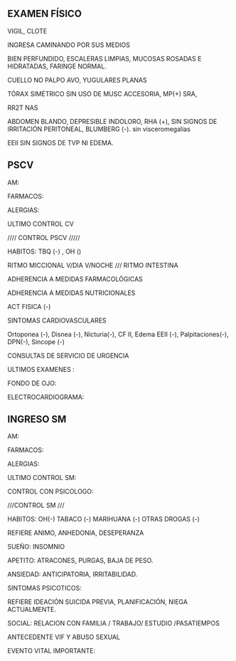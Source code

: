 ## EXAMEN FÍSICO 

VIGIL, CLOTE

INGRESA CAMINANDO POR SUS MEDIOS

BIEN PERFUNDIDO, ESCALERAS LIMPIAS, MUCOSAS ROSADAS E HIDRATADAS, FARINGE NORMAL. 

CUELLO NO PALPO AVO, YUGULARES PLANAS

TÓRAX SIMÉTRICO SIN USO DE MUSC ACCESORIA, MP(+) SRA, 

RR2T NAS

ABDOMEN BLANDO, DEPRESIBLE INDOLORO, RHA (+), SIN SIGNOS DE IRRITACIÓN PERITONEAL, BLUMBERG (-). sin visceromegalias 

EEII SIN SIGNOS DE TVP NI EDEMA.



## PSCV 

AM: 

FARMACOS: 

ALERGIAS: 

ULTIMO CONTROL CV 


//// CONTROL PSCV /////
 
HABITOS: TBQ (-) , OH () 

RITMO MICCIONAL V/DIA  V/NOCHE  /// RITMO INTESTINA 

ADHERENCIA A MEDIDAS FARMACOLÓGICAS

ADHERENCIA A MEDIDAS NUTRICIONALES 

ACT FISICA (-) 

SINTOMAS CARDIOVASCULARES 

Ortoponea (-), Disnea (-), Nicturia(-), CF II, Edema EEII (-), Palpitaciones(-), DPN(-), Sincope (-)

CONSULTAS DE SERVICIO DE URGENCIA

ULTIMOS EXAMENES :

FONDO DE OJO: 

ELECTROCARDIOGRAMA:
 
 
## INGRESO SM 

AM: 

FARMACOS: 

ALERGIAS: 

ULTIMO CONTROL SM: 

CONTROL CON PSICOLOGO: 

///CONTROL SM ///

HABITOS: OH(-) TABACO (-) MARIHUANA (-) OTRAS DROGAS (-) 

REFIERE   ANIMO, ANHEDONIA, DESEPERANZA 

SUEÑO: INSOMNIO

APETITO: ATRACONES,  PURGAS,  BAJA DE PESO.

ANSIEDAD:  ANTICIPATORIA, IRRITABILIDAD. 

SINTOMAS PSICOTICOS: 

REFIERE IDEACIÓN SUICIDA PREVIA,  PLANIFICACIÓN, NIEGA ACTUALMENTE. 

SOCIAL:  RELACION CON FAMILIA / TRABAJO/ ESTUDIO /PASATIEMPOS 


ANTECEDENTE VIF Y ABUSO SEXUAL

EVENTO VITAL IMPORTANTE: 



